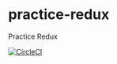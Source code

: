 # practice-redux
Practice Redux

[![CircleCI](https://circleci.com/gh/chinatip/practice-redux.svg?style=svg)](https://circleci.com/gh/chinatip/practice-redux)
